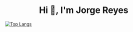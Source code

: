 <!--
### Hi there 👋

**Jorge-David-Reyes/Jorge-David-Reyes** is a ✨ _special_ ✨ repository because its `README.md` (this file) appears on your GitHub profile.

Here are some ideas to get you started:

- 🔭 I’m currently working on ...
- 🌱 I’m currently learning ...
- 👯 I’m looking to collaborate on ...
- 🤔 I’m looking for help with ...
- 💬 Ask me about ...
- 📫 How to reach me: ...
- 😄 Pronouns: ...
- ⚡ Fun fact: ...
-->

<h1 align="center">Hi 👋, I'm Jorge Reyes</h1>

[![Top Langs](https://github-readme-stats.vercel.app/api/top-langs/?username=Jorge-David-Reyes&layout=compact&theme=vision-friendly-dark)](https://github.com/anuraghazra/github-readme-stats)
